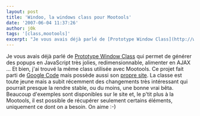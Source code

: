 ```yaml
---
layout: post
title: 'Windoo, la windows class pour Mootools'
date: '2007-06-04 11:37:26'
author: j0k
tags: '[class,mootools]'
excerpt: "Je vous avais déjà parlé de [Prototype Window Class](http://www.j0k3r.net/news-une-classe-pour-gerer-les-fenetres-avec-prototype-js-1340.html) qui permet de générer des popups en JavaScript très jolies, redimensionnable, alimenter en AJAX ...     \nEt bien, j'ai trouvé la même class utilisée avec Mootools. Ce projet fait parti de [Google      …"
---
```


Je vous avais déjà parlé de [Prototype Window Class](http://www.j0k3r.net/news-une-classe-pour-gerer-les-fenetres-avec-prototype-js-1340.html) qui permet de générer des popups en JavaScript très jolies, redimensionnable, alimenter en AJAX ...
Et bien, j'ai trouvé la même class utilisée avec Mootools. Ce projet fait parti de [Google Code](http://code.google.com/p/windoo/) mais possède aussi son [propre site](http://windoo.110mb.com/). La classe est toute jeune mais a subit récemment des changements très intéressant qui pourrait presque la rendre stable, ou du moins, une bonne vrai bêta.   Beaucoup d'exemples sont disponibles sur le site et, le p'tit plus à la Mootools, il est possible de récupérer seulement certains éléments, uniquement ce dont on a besoin. On aime :-)
